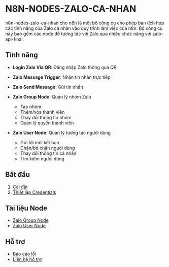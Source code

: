 #  N8N-NODES-ZALO-CA-NHAN

n8n-nodes-zalo-ca-nhan cho n8n là một bộ công cụ cho phép bạn tích hợp các tính năng của Zalo cá nhân vào quy trình làm việc của n8n. Bộ công cụ này bao gồm các node để tương tác với Zalo qua nhiều chức năng với zalo-api-final.

## Tính năng
- **Login Zalo Via QR**: Đăng nhập Zalo thông qua QR

- **Zalo Message Trigger**: Nhận tin nhắn trực tiếp

- **Zalo Send Message**: Gửi tin nhắn

- **Zalo Group Node**: Quản lý nhóm Zalo
  - Tạo nhóm
  - Thêm/xóa thành viên
  - Thay đổi thông tin nhóm
  - Quản lý quyền thành viên

- **Zalo User Node**: Quản lý tương tác người dùng
  - Gửi lời mời kết bạn
  - Chặn/bỏ chặn người dùng
  - Thay đổi thông tin cá nhân
  - Tìm kiếm người dùng

## Bắt đầu

1. [Cài đặt](getting-started/installation.md)
2. [Thiết lập Credentials](getting-started/configuration.md)

## Tài liệu Node

- [Zalo Group Node](nodes/zalo-group.md)
- [Zalo User Node](nodes/zalo-user.md)

## Hỗ trợ

- [Báo cáo lỗi](https://github.com/hiennguyen270995/n8n-nodes-zalo-ca-nhan)
- [Liên hệ hỗ trợ](mailto:hiennguyen270995@gmail.com)